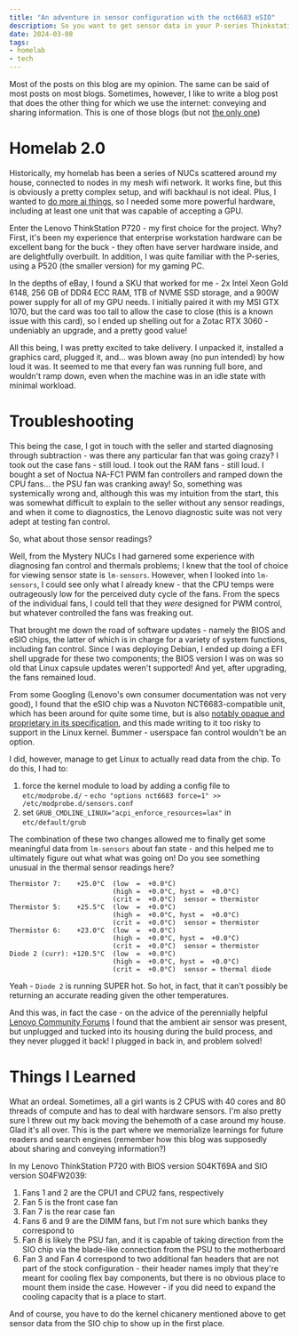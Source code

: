 ```yaml
---
title: "An adventure in sensor configuration with the nct6683 eSIO"
description: So you want to get sensor data in your P-series Thinkstation?
date: 2024-03-08
tags:
- homelab
- tech
---
```


Most of the posts on this blog are my opinion. The same can be said of most posts on most blogs. Sometimes, however, I like to write a blog post that does the other thing for which we use the internet: conveying and sharing information. This is one of those blogs (but not [the only one](../all-about-the-senecadata-nuc5i5mybe/))

# Homelab 2.0
Historically, my homelab has been a series of NUCs scattered around my house, connected to nodes in my mesh wifi network. It works fine, but this is obviously a pretty complex setup, and wifi backhaul is not ideal. Plus, I wanted to [do more ai things](../automating-media-diet/), so I needed some more powerful hardware, including at least one unit that was capable of accepting a GPU.

Enter the Lenovo ThinkStation P720 - my first choice for the project. Why? First, it's been my experience that enterprise workstation hardware can be excellent bang for the buck - they often have server hardware inside, and are delightfully overbuilt. In addition, I was quite familiar with the P-series, using a P520 (the smaller version) for my gaming PC.

In the depths of eBay, I found a SKU that worked for me - 2x Intel Xeon Gold 6148, 256 GB of DDR4 ECC RAM, 1TB of NVME SSD storage, and a 900W power supply for all of my GPU needs. I initially paired it with my MSI GTX 1070, but the card was too tall to allow the case to close (this is a known issue with this card), so I ended up shelling out for a Zotac RTX 3060 - undeniably an upgrade, and a pretty good value!

All this being, I was pretty excited to take delivery. I unpacked it, installed a graphics card, plugged it, and... was blown away (no pun intended) by how loud it was. It seemed to me that every fan was running full bore, and wouldn't ramp down, even when the machine was in an idle state with minimal workload.

# Troubleshooting

This being the case, I got in touch with the seller and started diagnosing through subtraction - was there any particular fan that was going crazy? I took out the case fans - still loud. I took out the RAM fans - still loud. I bought a set of Noctua NA-FC1 PWM fan controllers and ramped down the CPU fans... the PSU fan was cranking away! So, something was systemically wrong and, although this was my intuition from the start, this was somewhat difficult to explain to the seller without any sensor readings, and when it come to diagnostics, the Lenovo diagnostic suite was not very adept at testing fan control.

So, what about those sensor readings?

Well, from the Mystery NUCs I had garnered some experience with diagnosing fan control and thermals problems; I knew that the tool of choice for viewing sensor state is `lm-sensors`. However, when I looked into `lm-sensors`, I could see only what I already knew - that the CPU temps were outrageously low for the perceived duty cycle of the fans. From the specs of the individual fans, I could tell that they *were* designed for PWM control, but whatever controlled the fans was freaking out.

That brought me down the road of software updates - namely the BIOS and eSIO chips, the latter of which is in charge for a variety of system functions, including fan control. Since I was deploying Debian, I ended up doing a  EFI shell upgrade for these two components; the BIOS version I was on was so old that Linux capsule updates weren't supported! And yet, after upgrading, the fans remained loud.

From some Googling (Lenovo's own consumer documentation was not very good), I found that the eSIO chip was a Nuvoton NCT6683-compatible unit, which has been around for quite some time, but is also [notably opaque and proprietary in its specification](https://docs.kernel.org/hwmon/nct6683.html), and this made writing to it too risky to support in the Linux kernel. Bummer - userspace fan control wouldn't be an option.

I did, however, manage to get Linux to actually read data from the chip. To do this, I had to:
1. force the kernel module to load by adding a config file to `etc/modprobe.d/` - `echo "options nct6683 force=1" >> /etc/modprobe.d/sensors.conf`
2. set `GRUB_CMDLINE_LINUX="acpi_enforce_resources=lax"` in `etc/default/grub`

The combination of these two changes allowed me to finally get some meaningful data from `lm-sensors` about fan state - and this helped me to ultimately figure out what what was going on! Do you see something unusual in the thermal sensor readings here?

```
Thermistor 7:    +25.0°C  (low  =  +0.0°C)
                          (high =  +0.0°C, hyst =  +0.0°C)
                          (crit =  +0.0°C)  sensor = thermistor
Thermistor 5:    +25.5°C  (low  =  +0.0°C)
                          (high =  +0.0°C, hyst =  +0.0°C)
                          (crit =  +0.0°C)  sensor = thermistor
Thermistor 6:    +23.0°C  (low  =  +0.0°C)
                          (high =  +0.0°C, hyst =  +0.0°C)
                          (crit =  +0.0°C)  sensor = thermistor
Diode 2 (curr): +120.5°C  (low  =  +0.0°C)
                          (high =  +0.0°C, hyst =  +0.0°C)
                          (crit =  +0.0°C)  sensor = thermal diode
```

Yeah - `Diode 2` is running SUPER hot. So hot, in fact, that it can't possibly be returning an accurate reading given the other temperatures. 

And this was, in fact the case - on the advice of the perennially helpful [Lenovo Community Forums](https://forums.lenovo.com/t5/ThinkStation-Workstations/P720-Loud-high-fan-speeds-mystery-diode-sensor/m-p/5295398) I found that the ambient air sensor was present, but unplugged and tucked into its housing during the build process, and they never plugged it back! I plugged in back in, and problem solved!

# Things I Learned
What an ordeal. Sometimes, all a girl wants is 2 CPUS with 40 cores and 80 threads of compute and has to deal with hardware sensors. I'm also pretty sure I threw out my back moving the behemoth of a case around my house. Glad it's all over. This is the part where we memorialize learnings for future readers and search engines (remember how this blog was supposedly about sharing and conveying information?)

In my Lenovo ThinkStation P720 with BIOS version S04KT69A and SIO version S04FW2039:

1. Fans 1 and 2 are the CPU1 and CPU2 fans, respectively
2. Fan 5 is the front case fan
3. Fan 7 is the rear case fan
4. Fans 6 and 9 are the DIMM fans, but I'm not sure which banks they correspond to
5. Fan 8 is likely the PSU fan, and it is capable of taking direction from the SIO chip via the blade-like connection from the PSU to the motherboard
6. Fan 3 and Fan 4 correspond to two additional fan headers that are not part of the stock configuration - their header names imply that they're meant for cooling flex bay components, but there is no obvious place to mount them inside the case. However - if you did need to expand the cooling capacity that is a place to start.

And of course, you have to do the kernel chicanery mentioned above to get sensor data from the SIO chip to show up in the first place.
